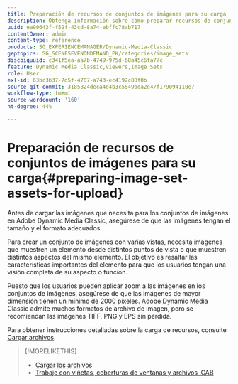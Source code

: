 ```yaml
---
title: Preparación de recursos de conjuntos de imágenes para su carga
description: Obtenga información sobre cómo preparar recursos de conjuntos de imágenes para su carga en Adobe Dynamic Media Classic.
uuid: ea90643f-f52f-43cd-8a74-ebffc78ab717
contentOwner: admin
content-type: reference
products: SG_EXPERIENCEMANAGER/Dynamic-Media-Classic
geptopics: SG_SCENESEVENONDEMAND_PK/categories/image_sets
discoiquuid: c341f5ea-aa7b-4749-975d-68a45c6fa77c
feature: Dynamic Media Classic,Viewers,Image Sets
role: User
exl-id: 63bc3b37-7d5f-4707-a743-ec4192c88f0b
source-git-commit: 3185824deca4d4b3c5549bda2e47f179094110e7
workflow-type: tm+mt
source-wordcount: '160'
ht-degree: 44%

---
```


# Preparación de recursos de conjuntos de imágenes para su carga{#preparing-image-set-assets-for-upload}

Antes de cargar las imágenes que necesita para los conjuntos de imágenes en Adobe Dynamic Media Classic, asegúrese de que las imágenes tengan el tamaño y el formato adecuados.

Para crear un conjunto de imágenes con varias vistas, necesita imágenes que muestren un elemento desde distintos puntos de vista o que muestren distintos aspectos del mismo elemento. El objetivo es resaltar las características importantes del elemento para que los usuarios tengan una visión completa de su aspecto o función.

Puesto que los usuarios pueden aplicar zoom a las imágenes en los conjuntos de imágenes, asegúrese de que las imágenes de mayor dimensión tienen un mínimo de 2000 píxeles. Adobe Dynamic Media Classic admite muchos formatos de archivo de imagen, pero se recomiendan las imágenes TIFF, PNG y EPS sin pérdida.

Para obtener instrucciones detalladas sobre la carga de recursos, consulte [Cargar archivos](uploading-files.md#uploading_files).

>[!MORELIKETHIS]
>
>* [Cargar los archivos](uploading-files.md#uploading_your_files)
>* [Trabaje con viñetas, coberturas de ventanas y archivos .CAB](vignette-window-covering-cabinet-files.md#working_with_vignette_window_covering_and_cabinet_files)

